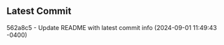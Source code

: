 
## Latest Commit
562a8c5 - Update README with latest commit info (2024-09-01 11:49:43 -0400) <Yunxi-Zhou>
